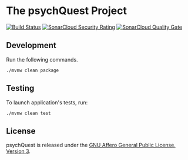 # The psychQuest Project

[![Build Status](https://travis-ci.org/psychquest/psychquest.svg)](https://travis-ci.org/psychquest/psychquest) [![SonarCloud Security Rating](https://sonarcloud.io/api/project_badges/measure?project=io.psychquest%3Apsychquest&metric=security_rating)](https://sonarcloud.io/api/project_badges/measure?project=io.psychquest%3Apsychquest&metric=security_rating) [![SonarCloud Quality Gate](https://sonarcloud.io/api/project_badges/measure?project=io.psychquest%3Apsychquest&metric=alert_status)](https://sonarcloud.io/api/project_badges/measure?project=io.psychquest%3Apsychquest&metric=alert_status)

## Development

Run the following commands.

    ./mvnw clean package

## Testing

To launch application's tests, run:

    ./mvnw clean test

## License

psychQuest is released under the [GNU Affero General Public License, Version 3](https://www.gnu.org/licenses/agpl-3.0.html).

